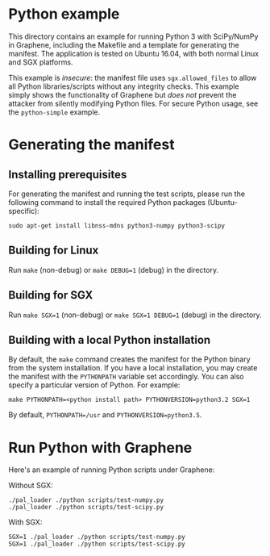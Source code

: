 # Python example

This directory contains an example for running Python 3 with SciPy/NumPy in Graphene,
including the Makefile and a template for generating the manifest. The application is
tested on Ubuntu 16.04, with both normal Linux and SGX platforms.

This example is *insecure*: the manifest file uses `sgx.allowed_files` to allow all
Python libraries/scripts without any integrity checks. This example simply shows
the functionality of Graphene but *does not* prevent the attacker from silently
modifying Python files. For secure Python usage, see the `python-simple` example.

# Generating the manifest

## Installing prerequisites

For generating the manifest and running the test scripts, please run the following
command to install the required Python packages (Ubuntu-specific):

    sudo apt-get install libnss-mdns python3-numpy python3-scipy

## Building for Linux

Run `make` (non-debug) or `make DEBUG=1` (debug) in the directory.

## Building for SGX

Run `make SGX=1` (non-debug) or `make SGX=1 DEBUG=1` (debug) in the directory.

## Building with a local Python installation

By default, the `make` command creates the manifest for the Python binary from
the system installation. If you have a local installation, you may create the
manifest with the `PYTHONPATH` variable set accordingly. You can also specify
a particular version of Python. For example:

```
make PYTHONPATH=<python install path> PYTHONVERSION=python3.2 SGX=1
```

By default, `PYTHONPATH=/usr` and `PYTHONVERSION=python3.5`.


# Run Python with Graphene

Here's an example of running Python scripts under Graphene:

Without SGX:
```
./pal_loader ./python scripts/test-numpy.py
./pal_loader ./python scripts/test-scipy.py
```

With SGX:
```
SGX=1 ./pal_loader ./python scripts/test-numpy.py
SGX=1 ./pal_loader ./python scripts/test-scipy.py
```
